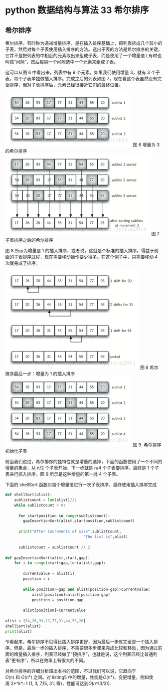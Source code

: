 # python 数据结构与算法 33 希尔排序

## 希尔排序

希尔排序，有时称为递减增量排序，是在插入排序基础上，把列表拆成几个较小的子表，然后对每个子表使用插入排序的方法。选出子表的方法是希尔排序的关键，它并不是把列表的中相近的元素取出来组成子表，而是使用了一个增量值 I,有时也叫做“间隙”，然后每隔一个间隙选中一个元素来组成子表。

这可以从图 6 中看出来，列表中有 9 个元素，如果我们使用增量 3，就有 3 个子表，每个子表单独做插入排序。完成之后的列表如图 7，现在看这个表虽然没有完全排序，但对子表排序后，元素已经很接近它们的最终位置。

![](img/c07dbdc83e1b359b0edeed0b18bc6173.jpg)
图 6 增量为 3 的希尔排序![](img/035a9117999683ec93e46114f66197a7.jpg)
图 7 子表排序之后的希尔排序

图 8 所示为增量是 1 的插入排序，或者说，这就是个标准的插入排序。得益于前面的子表排序过程，现在需要移动操作要少得多。在这个例子中，只需要移动 4 次就完成了排序。

![](img/6f1bbff465fdce8399b92db75a9ca343.jpg)
图 8 希尔排序最后一步：增量为 1 的插入排序![](img/6f771a4ca96c419b8bce188097c7d856.jpg)
图 9  希尔排序 初始化子表

前面我们说过，希尔排序的独特性就是增量的选择，下面的函数使用了一个不同的增量的集合，从 n/2 个子表开始，下一步就是 n/4 个子表要排序，最终是 1 个子表进行插入排序。图 9 所示是这种增量的第一批 4 个子表。

下面的 shellSort 函数对每个增量值进行一次子表排序，最终使用插入排序完成

```py
def shellSort(alist):
    sublistcount = len(alist)//2
    while sublistcount > 0:

      for startposition in range(sublistcount):
        gapInsertionSort(alist,startposition,sublistcount)

      print("After increments of size",sublistcount,
                                   "The list is",alist)

      sublistcount = sublistcount // 2

def gapInsertionSort(alist,start,gap):
    for i in range(start+gap,len(alist),gap):

        currentvalue = alist[i]
        position = i

        while position>=gap and alist[position-gap]>currentvalue:
            alist[position]=alist[position-gap]
            position = position-gap

        alist[position]=currentvalue

alist = [54,26,93,17,77,31,44,55,20]
shellSort(alist)
print(alist)

```

乍看起来，希尔排序不见得比插入排序更好，因为最后一步就完全是一个插入排序。但是，最后一步的插入排序，不需要很多步骤来完成比较和移动，因为通过前面的增量插入排序，列表已经做了“预排序”，也就是说，这个列表已经比普通列表“更有序”，所以在效率上有很大的不同。

对希尔排序的详细分析超出本书的范围，不过我们可以说，它趋向于*O*(*n*) 和 *O*(*n*²) 之间。对 listing5 中的增量，性能是*O*(*n*²)，变更增量，例如使用 2*^k*−1 (1, 3, 7,15, 31, 等)，性能可达到*O*(*n*^(3/2)).
